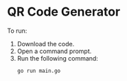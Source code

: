 # QR Code Generator

To run:

1. Download the code.
2. Open a command prompt.
3. Run the following command:
   ```shell
   go run main.go
